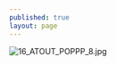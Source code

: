 ```yaml
---
published: true
layout: page
---
```

![16_ATOUT_POPPP_8.jpg]({{site.baseurl}}/data/images/16/atouts/16_ATOUT_POPPP_8.jpg)
